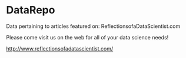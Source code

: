 # DataRepo

Data pertaining to articles featured on: ReflectionsofaDataScientist.com

Please come visit us on the web for all of your data science needs!

http://www.reflectionsofadatascientist.com/

 
